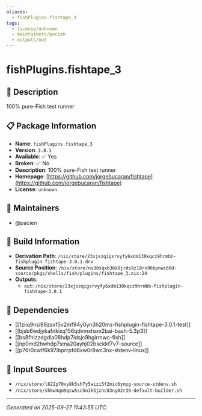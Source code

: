 ```yaml
---
aliases:
  - fishPlugins.fishtape_3
tags:
  - license/unknown
  - maintainers/pacien
  - outputs/out
---
```


# fishPlugins.fishtape_3

## 📝 Description

100% pure-Fish test runner

## 📋 Package Information

- **Name**: `fishPlugins.fishtape_3`
- **Version**: `3.0.1`
- **Available**: ✅ Yes
- **Broken**: ✅ No
- **Description**: 100% pure-Fish test runner
- **Homepage**: [https://github.com/jorgebucaran/fishtape](https://github.com/jorgebucaran/fishtape)
- **License**: `unknown`
## 👥 Maintainers

- @pacien


## 🔧 Build Information

- **Derivation Path**: `/nix/store/23xjszqigsrvyfy6xdm130kqcz9hrmbb-fishplugin-fishtape-3.0.1.drv`
- **Source Position**: `/nix/store/ns30sqxb36k8jrds8z18rv96bpnwc60d-source/pkgs/shells/fish/plugins/fishtape_3.nix:24`
- **Outputs**:
  - `out`:  `/nix/store/23xjszqigsrvyfy6xdm130kqcz9hrmbb-fishplugin-fishtape-3.0.1`

## 🔗 Dependencies

- [[1ziiq9nsi99zsxf5v2mf94y0yn3h20ms-fishplugin-fishtape-3.0.1-test]]
- [[bjsb6wdjykafnkixq156qdvmxhsm2bai-bash-5.3p3]]
- [[bs8fhlzzdgdla08hdp7idsjc9hgirmwc-fish]]
- [[np0md2hwhdp7sma20ayhj02bsckkf7v7-source]]
- [[p76r0cwlf6k97ibprrpfd8xw0r8wc3nx-stdenv-linux]]

## 📁 Input Sources

- `/nix/store/l622p70vy8k5sh7y5wizi5f2mic6ynpg-source-stdenv.sh`
- `/nix/store/shkw4qm9qcw5sc5n1k5jznc83ny02r39-default-builder.sh`

---
*Generated on 2025-09-27 11:43:55 UTC*
